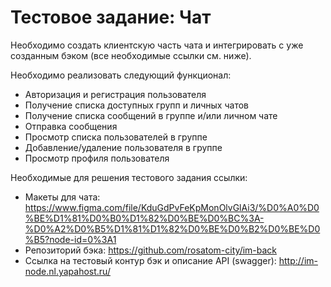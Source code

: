 # Тестовое задание: Чат

Необходимо создать клиентскую часть чата и интегрировать с уже созданным бэком (все необходимые ссылки см. ниже).

Необходимо реализовать следующий функционал:
* Авторизация и регистрация пользователя
* Получение списка доступных групп и личных чатов
* Получение списка сообщений в группе и/или личном чате
* Отправка сообщения
* Просмотр списка пользователей в группе
* Добавление/удаление пользователя в группе
* Просмотр профиля пользователя

Необходимые для решения тестового задания ссылки:
* Макеты для чата: https://www.figma.com/file/KduGdPvFeKpMonOlvGlAi3/%D0%A0%D0%BE%D1%81%D0%B0%D1%82%D0%BE%D0%BC%3A-%D0%A2%D0%B5%D1%81%D1%82%D0%BE%D0%B2%D0%BE%D0%B5?node-id=0%3A1
* Репозиторий бэка: https://github.com/rosatom-city/im-back
* Ссылка на тестовый контур бэк и описание API (swagger): http://im-node.nl.yapahost.ru/